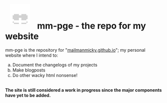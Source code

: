 <h1><img src="images/favicon64px.png" style="padding:16px;"> mm-pge - the repo for my website</h1>
<p>mm-pge is the repository for "<a href="https://mailmanmicky.github.io/mm-pge/" target="_blank"; text-decoration:none;">mailmanmicky.github.io</a>"; my personal     website where I intend to: 
                                    <ol type="a">
    <li> Document the changelogs of my projects </li>
    <li> Make blogposts </li>
    <li> Do other wacky html nonsense! </li>
</ol>
<br>
<strong>The site is still considered a work in progress since the major components have yet to be added.</strong></p>
